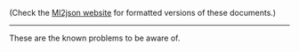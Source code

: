 (Check the [Ml2json website](http://ml2json.christianjaeger.ch/) for
formatted versions of these documents.)

---

These are the known problems to be aware of.

